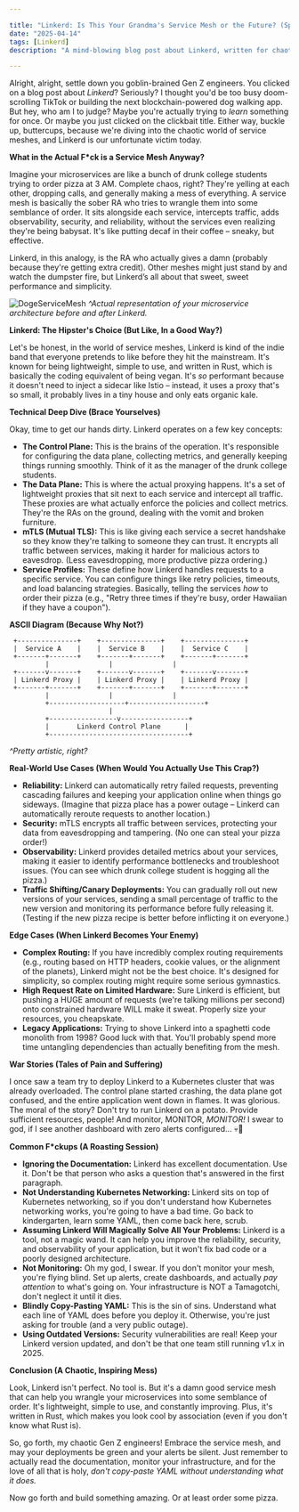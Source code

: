 ```yaml
---

title: "Linkerd: Is This Your Grandma's Service Mesh or the Future? (Spoiler: It Might Be Both 💀)"
date: "2025-04-14"
tags: [Linkerd]
description: "A mind-blowing blog post about Linkerd, written for chaotic Gen Z engineers (who probably didn't even ask for this)."

---
```


Alright, alright, settle down you goblin-brained Gen Z engineers. You clicked on a blog post about *Linkerd*? Seriously? I thought you'd be too busy doom-scrolling TikTok or building the next blockchain-powered dog walking app. But hey, who am I to judge? Maybe you're actually trying to *learn* something for once. Or maybe you just clicked on the clickbait title. Either way, buckle up, buttercups, because we're diving into the chaotic world of service meshes, and Linkerd is our unfortunate victim today.

**What in the Actual F*ck is a Service Mesh Anyway?**

Imagine your microservices are like a bunch of drunk college students trying to order pizza at 3 AM. Complete chaos, right? They're yelling at each other, dropping calls, and generally making a mess of everything. A service mesh is basically the sober RA who tries to wrangle them into some semblance of order. It sits alongside each service, intercepts traffic, adds observability, security, and reliability, without the services even realizing they're being babysat. It's like putting decaf in their coffee – sneaky, but effective.

Linkerd, in this analogy, is the RA who actually gives a damn (probably because they're getting extra credit). Other meshes might just stand by and watch the dumpster fire, but Linkerd’s all about that sweet, sweet performance and simplicity.

![DogeServiceMesh](https://i.kym-cdn.com/photos/images/newsfeed/001/096/564/2f2.jpg)
*^Actual representation of your microservice architecture before and after Linkerd.*

**Linkerd: The Hipster's Choice (But Like, In a Good Way?)**

Let's be honest, in the world of service meshes, Linkerd is kind of the indie band that everyone pretends to like before they hit the mainstream. It's known for being lightweight, simple to use, and written in Rust, which is basically the coding equivalent of being vegan.  It's *so* performant because it doesn't need to inject a sidecar like Istio – instead, it uses a proxy that's so small, it probably lives in a tiny house and only eats organic kale.

**Technical Deep Dive (Brace Yourselves)**

Okay, time to get our hands dirty. Linkerd operates on a few key concepts:

*   **The Control Plane:**  This is the brains of the operation. It's responsible for configuring the data plane, collecting metrics, and generally keeping things running smoothly. Think of it as the manager of the drunk college students.
*   **The Data Plane:**  This is where the actual proxying happens.  It's a set of lightweight proxies that sit next to each service and intercept all traffic.  These proxies are what actually enforce the policies and collect metrics. They're the RAs on the ground, dealing with the vomit and broken furniture.
*   **mTLS (Mutual TLS):**  This is like giving each service a secret handshake so they know they're talking to someone they can trust.  It encrypts all traffic between services, making it harder for malicious actors to eavesdrop. (Less eavesdropping, more productive pizza ordering.)
*   **Service Profiles:** These define how Linkerd handles requests to a specific service. You can configure things like retry policies, timeouts, and load balancing strategies. Basically, telling the services *how* to order their pizza (e.g., "Retry three times if they're busy, order Hawaiian if they have a coupon").

**ASCII Diagram (Because Why Not?)**

```
 +---------------+    +---------------+    +---------------+
 |  Service A    |    |  Service B    |    |  Service C    |
 +-------+-------+    +-------+-------+    +-------+-------+
         |               |               |
 +-------v-------+    +-------v-------+    +-------v-------+
 | Linkerd Proxy |    | Linkerd Proxy |    | Linkerd Proxy |
 +-------+-------+    +-------+-------+    +-------+-------+
         |               |               |
         +-------------------+-------------------+
                         |
         +-----------------v-----------------+
         |       Linkerd Control Plane      |
         +-----------------------------------+
```

*^Pretty artistic, right?*

**Real-World Use Cases (When Would You Actually Use This Crap?)**

*   **Reliability:**  Linkerd can automatically retry failed requests, preventing cascading failures and keeping your application online when things go sideways.  (Imagine that pizza place has a power outage – Linkerd can automatically reroute requests to another location.)
*   **Security:**  mTLS encrypts all traffic between services, protecting your data from eavesdropping and tampering. (No one can steal your pizza order!)
*   **Observability:**  Linkerd provides detailed metrics about your services, making it easier to identify performance bottlenecks and troubleshoot issues. (You can see which drunk college student is hogging all the pizza.)
*   **Traffic Shifting/Canary Deployments:** You can gradually roll out new versions of your services, sending a small percentage of traffic to the new version and monitoring its performance before fully releasing it. (Testing if the new pizza recipe is better before inflicting it on everyone.)

**Edge Cases (When Linkerd Becomes Your Enemy)**

*   **Complex Routing:**  If you have incredibly complex routing requirements (e.g., routing based on HTTP headers, cookie values, or the alignment of the planets), Linkerd might not be the best choice.  It's designed for simplicity, so complex routing might require some serious gymnastics.
*   **High Request Rate on Limited Hardware:** Sure Linkerd is efficient, but pushing a HUGE amount of requests (we're talking millions per second) onto constrained hardware WILL make it sweat. Properly size your resources, you cheapskate.
*   **Legacy Applications:** Trying to shove Linkerd into a spaghetti code monolith from 1998? Good luck with that. You'll probably spend more time untangling dependencies than actually benefiting from the mesh.

**War Stories (Tales of Pain and Suffering)**

I once saw a team try to deploy Linkerd to a Kubernetes cluster that was already overloaded. The control plane started crashing, the data plane got confused, and the entire application went down in flames.  It was glorious. The moral of the story?  Don't try to run Linkerd on a potato. Provide sufficient resources, people!  And monitor, MONITOR, *MONITOR!*  I swear to god, if I see another dashboard with zero alerts configured… 💀🙏

**Common F*ckups (A Roasting Session)**

*   **Ignoring the Documentation:**  Linkerd has excellent documentation.  Use it.  Don't be that person who asks a question that's answered in the first paragraph.
*   **Not Understanding Kubernetes Networking:**  Linkerd sits on top of Kubernetes networking, so if you don't understand how Kubernetes networking works, you're going to have a bad time. Go back to kindergarten, learn some YAML, then come back here, scrub.
*   **Assuming Linkerd Will Magically Solve All Your Problems:**  Linkerd is a tool, not a magic wand.  It can help you improve the reliability, security, and observability of your application, but it won't fix bad code or a poorly designed architecture.
*   **Not Monitoring:** Oh my god, I swear. If you don't monitor your mesh, you're flying blind. Set up alerts, create dashboards, and actually *pay attention* to what's going on. Your infrastructure is NOT a Tamagotchi, don't neglect it until it dies.
*   **Blindly Copy-Pasting YAML:** This is the sin of sins. Understand what each line of YAML does before you deploy it. Otherwise, you're just asking for trouble (and a very public outage).
*   **Using Outdated Versions:** Security vulnerabilities are real! Keep your Linkerd version updated, and don't be that one team still running v1.x in 2025.

**Conclusion (A Chaotic, Inspiring Mess)**

Look, Linkerd isn't perfect. No tool is. But it's a damn good service mesh that can help you wrangle your microservices into some semblance of order. It's lightweight, simple to use, and constantly improving. Plus, it's written in Rust, which makes you look cool by association (even if you don't know what Rust is).

So, go forth, my chaotic Gen Z engineers! Embrace the service mesh, and may your deployments be green and your alerts be silent.  Just remember to actually read the documentation, monitor your infrastructure, and for the love of all that is holy, *don't copy-paste YAML without understanding what it does.*

Now go forth and build something amazing. Or at least order some pizza.
